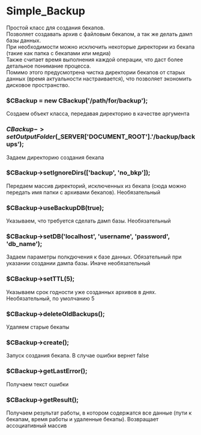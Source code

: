 # Simple_Backup
Простой класс для создания бекапов.<br>
Позволяет создавать архив с файловым бекапом, а так же делать дамп базы данных.<br>
При необходимости можно исключить некоторые директории из бекапа (такие как папка с бекапами или медиа)<br>
Также считает время выполнения каждой операции, что даст более детальное понимание процесса.<br>
Помимо этого предусмотрена чистка директории бекапов от старых данных (время актуальности настраивается), что позволяет экономить дисковое пространство.<br>


### $CBackup = new CBackup('/path/for/backup');
Создаем объект класса, передавая директорию в качестве аргумента

### $CBackup->setOutputFolder($_SERVER['DOCUMENT_ROOT'].'/backup/backups');
Задаем директорию создания бекапа

### $CBackup->setIgnoreDirs(['backup', 'no_bkp']);
Передаем массив директорий, исключенных из бекапа (сюда можно передать имя папки с архивами бекапов). Необязательный

### $CBackup->useBackupDB(true);
Указываем, что требуется сделать дамп базы. Необязательный

### $CBackup->setDB('localhost', 'username', 'password', 'db_name');
Задаем параметры полкдючения к базе данных. Обязательный при указании создании дампа базы. Иначе необязательный

### $CBackup->setTTL(5);
Указываем срок годности уже созданных архивов в днях. Необязательный, по умолчанию 5

### $CBackup->deleteOldBackups(); 
Удаляем старые бекапы

### $CBackup->create(); 
Запуск создания бекапа. В случае ошибки вернет false 

### $CBackup->getLastError(); 
Получаем текст ошибки

### $CBackup->getResult();
Получаем результат работы, в котором содержатся все данные (пути к бекапам, время работы и удаленные бекапы). Возвращает ассоциативный массив
